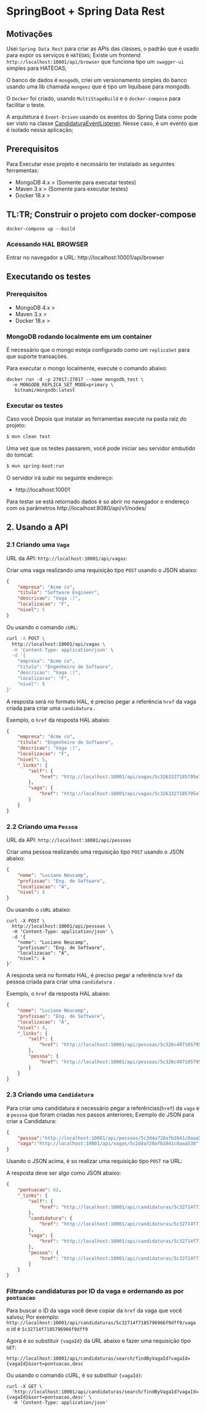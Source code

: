 # SpringBoot + Spring Data Rest

## Motivações

Usei `Spring Data Rest` para criar as APIs das classes, o padrão que é usado para expor os serviços é `HATEOAS`;
Existe um frontend `http://localhost:10001/api/browser` que funciona tipo um `swagger-ui` simples para HATEOAS;

O banco de dados é `mongodb`, criei um versionamento simples do banco usando uma lib chamada `mongeez` que é tipo um liquibase para mongodb.

O `Docker` foi criado, usando `MultiStageBuild` e o `docker-compose` para facilitar o teste.

A arquitetura é `Event-Driven` usando os eventos do Spring Data como pode ser visto na classe [CandidaturaEventListener](src/main/java/co/acme/vagasapi/eventlistener/CandidaturaEventListener.java). Nesse caso, é um evento que é isolado nessa aplicação;





## Prerequisitos
Para Executar esse projeto é necessário ter instalado as seguintes ferramentas:

* MongoDB 4.x > (Somente para executar testes)
* Maven 3.x > (Somente para executar testes)
* Docker 18.x >


## TL:TR; Construir o projeto com docker-compose

```
docker-compose up --build
```


### Acessando HAL BROWSER

Entrar no navegador a URL: http://localhost:10001/api/browser


## Executando os testes

### Prerequisitos

* MongoDB 4.x >
* Maven 3.x >
* Docker 18.x >


### MongoDB rodando localmente em um container
É necessário que o mongo esteja configurado como um `replicaSet` para que suporte transações.

Para executar o mongo localmente, execute o comando abaixo:
```
docker run -d -p 27017:27017 --name mongodb_test \
  -e MONGODB_REPLICA_SET_MODE=primary \
   bitnami/mongodb:latest
```

### Executar os testes
Caso você
Depois que instalar as ferramentas execute na pasta raiz do projeto:

```sh
$ mvn clean test
```

Uma vez que os testes passarem, você pode iniciar seu servidor embutido do tomcat:
```sh
$ mvn spring-boot:run
```
O servidor irá subir no seguinte endereço:
* http://localhost:10001

Para testar se está retornado dados é so abrir no navegador o endereço com os parâmetros http://localhost:8080/api/v1/nodes/

## 2. Usando a API

### 2.1 Criando uma `Vaga`

URL da API: `http://localhost:10001/api/vagas`:

Criar uma vaga realizando uma requisição tipo `POST` usando o JSON abaixo:

```json
{
    "empresa": "Acme co",
    "titulo": "Software Engineer",
    "descricao": "Vaga :)",
    "localizacao": "F",
    "nivel": 5
}
```

Ou usando o comando `cURL`:

```sh
curl -X POST \
  http://localhost:10001/api/vagas \
  -H 'Content-Type: application/json' \
  -d '{
    "empresa": "Acme co",
    "titulo": "Engenheiro de Software",
    "descricao": "Vaga :)",
    "localizacao": "F",
    "nivel": 5
}'
```

A resposta será no formato HAL, é preciso pegar a referência `href` da vaga criada para criar uma `candidatura` .

Exemplo, o `href` da resposta HAL abaixo:

```json
{
    "empresa": "Acme co",
    "titulo": "Engenheiro de Software",
    "descricao": "Vaga :)",
    "localizacao": "F",
    "nivel": 5,
    "_links": {
        "self": {
            "href": "http://localhost:10001/api/vagas/5c3263327185795e7d089d6d"
        },
        "vaga": {
            "href": "http://localhost:10001/api/vagas/5c3263327185795e7d089d6d"
        }
    }
}

```

### 2.2 Criando uma `Pessoa`

URL da API: `http://localhost:10001/api/pessoas`

Criar uma pessoa realizando uma requisição tipo `POST` usando o JSON abaixo:
```json
{
    "nome": "Luciano Neucamp",
    "profissao": "Eng. de Software",
    "localizacao": "A",
    "nivel": 4
}
```

Ou usando o `cURL` abaixo:
```
curl -X POST \
  http://localhost:10001/api/pessoas \
  -H 'Content-Type: application/json' \
  -d '{
    "nome": "Luciano Neucamp",
    "profissao": "Eng. de Software",
    "localizacao": "A",
    "nivel": 4
}'
```


A resposta será no formato HAL, é preciso pegar a referência `href` da pessoa criada para criar uma `candidatura` .

Exemplo, o `href` da resposta HAL abaixo:

```json
{
    "nome": "Luciano Neucamp",
    "profissao": "Eng. de Software",
    "localizacao": "A",
    "nivel": 4,
    "_links": {
        "self": {
            "href": "http://localhost:10001/api/pessoas/5c326c497185795e7d089d6f"
        },
        "pessoa": {
            "href": "http://localhost:10001/api/pessoas/5c326c497185795e7d089d6f"
        }
    }
}

```


### 2.3 Criando uma `Candidatura`

Para criar uma candidatura é necessário pegar a referências(`href`) da `vaga` e a `pessoa` que foram criadas nos passos anteriores;
Exemplo do JSON para criar a Candidatura:
```json
{
    "pessoa":"http://localhost:10001/api/pessoas/5c2d4a728afb1841c8aaa536",
    "vaga":"http://localhost:10001/api/vagas/5c2d4a728afb1841c8aaa538"
}
```

Usando o JSON acima, é so realizar uma requisição tipo `POST` na URL:

A resposta deve ser algo como JSON abaixo:

```json
{
    "pontuacao": 62,
    "_links": {
        "self": {
            "href": "http://localhost:10001/api/candidaturas/5c32714f7185796966f9dff9"
        },
        "candidatura": {
            "href": "http://localhost:10001/api/candidaturas/5c32714f7185796966f9dff9"
        },
        "vaga": {
            "href": "http://localhost:10001/api/candidaturas/5c32714f7185796966f9dff9/vaga"
        },
        "pessoa": {
            "href": "http://localhost:10001/api/candidaturas/5c32714f7185796966f9dff9/pessoa"
        }
    }
}

```

### Filtrando candidaturas por ID da vaga e ordernando as  por `pontuacao`

Para buscar o ID da vaga você deve copiar da `href` da vaga que você salvou;
Por exemplo: `http://localhost:10001/api/candidaturas/5c32714f7185796966f9dff9/vaga` o id é `5c32714f7185796966f9dff9`

Agora é so substituir `{vagaId}` da URL abaixo e fazer uma requisição tipo `GET`:
```
http://localhost:10001/api/candidaturas/search/findByVagaId?vagaId={vagaId}&sort=pontuacao,desc

```

Ou usando o comando cURL, é so substituir `{vagaId}`:
```
curl -X GET \
  'http://localhost:10001/api/candidaturas/search/findByVagaId?vagaId={vagaId}&sort=pontuacao,desc' \
  -H 'Content-Type: application/json'
```